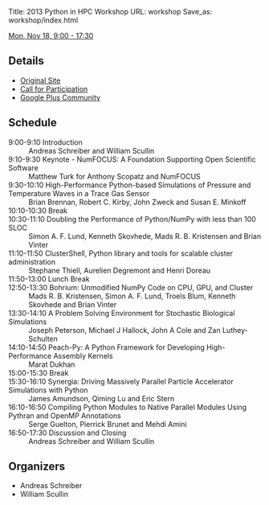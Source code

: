 Title: 2013 Python in HPC Workshop
URL: workshop
Save_as: workshop/index.html

[Mon, Nov 18, 9:00 - 17:30](http://sc13.supercomputing.org/schedule/event_detail.php?evid=wksp119)  

## Details

* [Original Site](http://www.dlr.de/sc/en/desktopdefault.aspx/tabid-8685/14943_read-37157/)
* [Call for Participation](http://www.dlr.de/sc/en/desktopdefault.aspx/tabid-8686/14946_read-37159/)
* [Google Plus Community](https://plus.google.com/events/c161aotglhp4062dehsmt2auaas)

## Schedule

<dl>
<dt>9:00-9:10 Introduction</dt>
<dd>Andreas Schreiber and William Scullin</dd>

<dt>9:10-9:30 Keynote - NumFOCUS: A Foundation Supporting Open Scientific Software</dt>
<dd>Matthew Turk for Anthony Scopatz and NumFOCUS</dd>

<dt>9:30-10:10 High-Performance Python-based Simulations of Pressure and Temperature Waves in a Trace Gas Sensor</dt>
<dd>Brian Brennan, Robert C. Kirby, John Zweck and Susan E. Minkoff</dd>

<dt>10:10-10:30 Break</dt>

<dt>10:30-11:10 Doubling the Performance of Python/NumPy with less than 100 SLOC</dt>
<dd> Simon A. F. Lund, Kenneth Skovhede, Mads R. B. Kristensen and Brian Vinter</dd>

<dt>11:10-11:50 ClusterShell, Python library and tools for scalable cluster administration</dt>
<dd>Stephane Thiell, Aurelien Degremont and Henri Doreau</dd>

<dt>11:50-13:00 Lunch Break</dt>

<dt>12:50-13:30 Bohrium: Unmodified NumPy Code on CPU, GPU, and Cluster</dt>
<dd>Mads R. B. Kristensen, Simon A. F. Lund, Troels Blum, Kenneth Skovhede and Brian Vinter</dd>

<dt>13:30-14:10 A Problem Solving Environment for Stochastic Biological Simulations</dt>
<dd>Joseph Peterson, Michael J Hallock, John A Cole and Zan Luthey-Schulten</dd>

<dt>14:10-14:50 Peach-Py: A Python Framework for Developing High-Performance Assembly Kernels</dt>
<dd>Marat Dukhan</dd>

<dt>15:00-15:30 Break</dt>

<dt>15:30-16:10 Synergia: Driving Massively Parallel Particle Accelerator Simulations with Python</dt>
<dd>James Amundson, Qiming Lu and Eric Stern</dd>

<dt>16:10-16:50 Compiling Python Modules to Native Parallel Modules Using Pythran and OpenMP Annotations</dt>
<dd>Serge Guelton, Pierrick Brunet and Mehdi Amini</dd>

<dt>16:50-17:30 Discussion and Closing</dt>
<dd>Andreas Schreiber and William Scullin</dd>
</dl>

## Organizers

* Andreas Schreiber
* William Scullin

